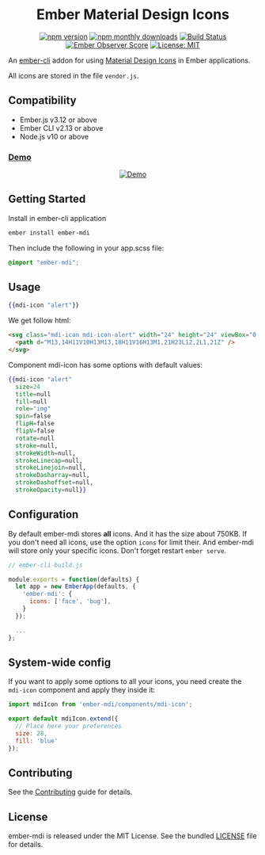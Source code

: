 <h1 align="center">Ember Material Design Icons</h1>

<p align="center">
  <a href="https://www.npmjs.com/package/ember-mdi"><img src="https://img.shields.io/npm/v/ember-mdi.svg?style=flat-square&colorB=44cc11" alt="npm version"></a>
  <a href="https://www.npmjs.com/package/ember-mdi"><img src="https://img.shields.io/npm/dm/ember-mdi.svg?style=flat-square" alt="npm monthly downloads"></a>  
  <a href="https://travis-ci.org/kaermorchen/ember-mdi"><img src="https://img.shields.io/travis/kaermorchen/ember-mdi.svg?style=flat-square" alt="Build Status"></a>
  <a href="https://emberobserver.com/addons/ember-mdi"><img src="https://emberobserver.com/badges/ember-mdi.svg" alt="Ember Observer Score"></a>
  <a href="https://opensource.org/licenses/MIT"><img src="https://img.shields.io/badge/License-MIT-blue.svg?style=flat-square" alt="License: MIT"></a>
</p>

An [ember-cli](http://www.ember-cli.com) addon for using [Material Design Icons](https://materialdesignicons.com/) in Ember applications. 

All icons are stored in the file `vendor.js`.

Compatibility
------------------------------------------------------------------------------

* Ember.js v3.12 or above
* Ember CLI v2.13 or above
* Node.js v10 or above

### [Demo](https://kaermorchen.github.io/ember-mdi/)

<p align="center">
  <a href="https://kaermorchen.github.io/ember-mdi/" alt="Demo">
    <img src="https://github.com/kaermorchen/ember-mdi/raw/master/tests/dummy/public/assets/images/demo.png" alt="Demo">
  </a>
</p>

## Getting Started

Install in ember-cli application

```bash
ember install ember-mdi
```

Then include the following in your app.scss file:

```scss
@import "ember-mdi";
```

## Usage

```mustache
{{mdi-icon "alert"}}
```

We get follow html:

```html
<svg class="mdi-icon mdi-icon-alert" width="24" height="24" viewBox="0 0 24 24" role="img">
  <path d="M13,14H11V10H13M13,18H11V16H13M1,21H23L12,2L1,21Z" />
</svg>
```

Component mdi-icon has some options with default values: 

```mustache
{{mdi-icon "alert" 
  size=24
  title=null
  fill=null
  role="img"
  spin=false 
  flipH=false 
  flipV=false 
  rotate=null
  stroke=null,
  strokeWidth=null,
  strokeLinecap=null,
  strokeLinejoin=null,
  strokeDasharray=null,
  strokeDashoffset=null,
  strokeOpacity=null}}
```

## Configuration
By default ember-mdi stores **all** icons. And it has the size about 750KB. If you don't need all icons, use the option `icons` for limit their. And ember-mdi will store only your specific icons. Don't forget restart `ember serve`.

```js
// ember-cli-build.js

module.exports = function(defaults) {
  let app = new EmberApp(defaults, {
    'ember-mdi': {
      icons: ['face', 'bug'],
    }
  });

  ...
};
```

## System-wide config
If you want to apply some options to all your icons, you need create the `mdi-icon` component and apply they inside it:

```js
import mdiIcon from 'ember-mdi/components/mdi-icon';

export default mdiIcon.extend({
  // Place here your preferences
  size: 28,
  fill: 'blue'
});
```

## Contributing
See the [Contributing](CONTRIBUTING.md) guide for details.

## License
ember-mdi is released under the MIT License. See the bundled [LICENSE](LICENSE.md) file for details.
